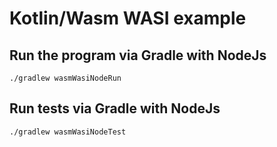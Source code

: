 # Kotlin/Wasm WASI example

## Run the program via Gradle with NodeJs

`./gradlew wasmWasiNodeRun`

## Run tests via Gradle with NodeJs

`./gradlew wasmWasiNodeTest`

